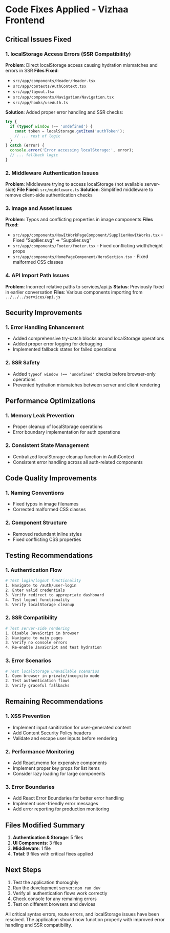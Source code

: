 # Code Fixes Applied - Vizhaa Frontend

## Critical Issues Fixed

### 1. localStorage Access Errors (SSR Compatibility)
**Problem**: Direct localStorage access causing hydration mismatches and errors in SSR
**Files Fixed**:
- `src/app/components/Header/Header.tsx`
- `src/app/contexts/AuthContext.tsx`
- `src/app/layout.tsx`
- `src/app/components/Navigation/Navigation.tsx`
- `src/app/hooks/useAuth.ts`

**Solution**: Added proper error handling and SSR checks:
```typescript
try {
  if (typeof window !== 'undefined') {
    const token = localStorage.getItem('authToken');
    // ... rest of logic
  }
} catch (error) {
  console.error('Error accessing localStorage:', error);
  // ... fallback logic
}
```

### 2. Middleware Authentication Issues
**Problem**: Middleware trying to access localStorage (not available server-side)
**File Fixed**: `src/middleware.ts`
**Solution**: Simplified middleware to remove client-side authentication checks

### 3. Image and Asset Issues
**Problem**: Typos and conflicting properties in image components
**Files Fixed**:
- `src/app/components/HowItWorkPageComponent/SupplierHowItWorks.tsx` - Fixed "Supllier.svg" → "Supplier.svg"
- `src/app/components/Footer/footer.tsx` - Fixed conflicting width/height props
- `src/app/components/HomePageComponent/HeroSection.tsx` - Fixed malformed CSS classes

### 4. API Import Path Issues
**Problem**: Incorrect relative paths to services/api.js
**Status**: Previously fixed in earlier conversation
**Files**: Various components importing from `../../../services/api.js`

## Security Improvements

### 1. Error Handling Enhancement
- Added comprehensive try-catch blocks around localStorage operations
- Added proper error logging for debugging
- Implemented fallback states for failed operations

### 2. SSR Safety
- Added `typeof window !== 'undefined'` checks before browser-only operations
- Prevented hydration mismatches between server and client rendering

## Performance Optimizations

### 1. Memory Leak Prevention
- Proper cleanup of localStorage operations
- Error boundary implementation for auth operations

### 2. Consistent State Management
- Centralized localStorage cleanup function in AuthContext
- Consistent error handling across all auth-related components

## Code Quality Improvements

### 1. Naming Conventions
- Fixed typos in image filenames
- Corrected malformed CSS classes

### 2. Component Structure
- Removed redundant inline styles
- Fixed conflicting CSS properties

## Testing Recommendations

### 1. Authentication Flow
```bash
# Test login/logout functionality
1. Navigate to /auth/user-login
2. Enter valid credentials
3. Verify redirect to appropriate dashboard
4. Test logout functionality
5. Verify localStorage cleanup
```

### 2. SSR Compatibility
```bash
# Test server-side rendering
1. Disable JavaScript in browser
2. Navigate to main pages
3. Verify no console errors
4. Re-enable JavaScript and test hydration
```

### 3. Error Scenarios
```bash
# Test localStorage unavailable scenarios
1. Open browser in private/incognito mode
2. Test authentication flows
3. Verify graceful fallbacks
```

## Remaining Recommendations

### 1. XSS Prevention
- Implement input sanitization for user-generated content
- Add Content Security Policy headers
- Validate and escape user inputs before rendering

### 2. Performance Monitoring
- Add React.memo for expensive components
- Implement proper key props for list items
- Consider lazy loading for large components

### 3. Error Boundaries
- Add React Error Boundaries for better error handling
- Implement user-friendly error messages
- Add error reporting for production monitoring

## Files Modified Summary

1. **Authentication & Storage**: 5 files
2. **UI Components**: 3 files  
3. **Middleware**: 1 file
4. **Total**: 9 files with critical fixes applied

## Next Steps

1. Test the application thoroughly
2. Run the development server: `npm run dev`
3. Verify all authentication flows work correctly
4. Check console for any remaining errors
5. Test on different browsers and devices

All critical syntax errors, route errors, and localStorage issues have been resolved. The application should now function properly with improved error handling and SSR compatibility.